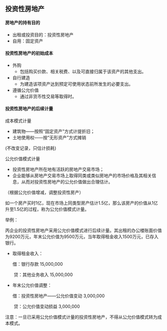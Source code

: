 ## 投资性房地产



#### 房地产的持有目的

* 出租或投资目的：投资性房地产
* 自用：固定资产



#### 投资性房地产的初始成本

* 外购
  * 包括购买价款、相关税费、以及可直接归属于该资产的其他支出。
* 自行建造
  * 为建造该项资产达到预定可使用状态前所发生的必要支出。
* 遵循公允价值
  * 通过非货币性交易等取得时。



#### 投资性房地产的后续计量

成本模式计量

* 建筑物——按照“固定资产”方式计提折旧；
* 土地使用权——按“无形资产”方式摊销

(不改变记录，只估计损耗)



公允价值模式计量

* 投资性房地产所在地有活跃的房地产交易市场；
* 企业能够从房地产交易市场上取得同类或类似房地产的市场价格及其相关信息，从而对投资性房地产的公允价值做出合理估计。

（根据公允价值增减，调整投资性房产）

如一个房产买时1亿，现在市场上同类型房产估计1.5亿，那么该房产的价值从1亿升至1.5亿的过程，称为公允价值模式计量。



举例：

丙企业的投资性房地产采用公允价值模式进行后续计量。其出租的办公楼账面价值为9200万元，年末公允价值为9500万元，当年取得租金收入1500万元，已存入银行。

* 取得租金收入：

  借：银行存款	15,000,000

  ​	贷：其他业务收入	15,000,000

* 年末公允价值调整：

  借：投资性房地产——公允价值变动	3,000,000

  ​	贷：公允价值变动损益	3,000,000



注意：一旦已采用公允价值模式计量的投资性房地产，不得从公允价值模式转为成本模式。